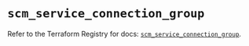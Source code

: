 # `scm_service_connection_group`

Refer to the Terraform Registry for docs: [`scm_service_connection_group`](https://registry.terraform.io/providers/paloaltonetworks/scm/1.0.2/docs/resources/service_connection_group).
